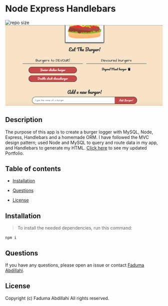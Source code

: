 # Node Express Handlebars
![repo size](https://img.shields.io/badge/repo%20size-327%20MB-blue)
![ScreenShot](EatTheBurger.png)
## Description
The purpose of this app is to create a burger logger with MySQL, Node, Express, Handlebars and a homemade ORM. I have followed the MVC design pattern; used Node and MySQL to query and route data in my app, and Handlebars to generate my HTML. [Click here](https://faduma92.github.io/Updated-Portfolio/) to see my updated Portfolio.


## Table of contents

* [Installation](#installation)

* [Questions](#questions)

* [License](#license)

## Installation

>To install the needed dependencies, run this command:

```
npm i
```

## Questions

If you have any questions, please open an issue or contact [Faduma Abdillahi](https://github.com/Faduma92).

## License
Copyright (c) Faduma Abdillahi All rights reserved.
